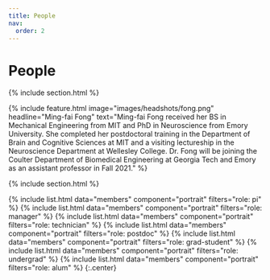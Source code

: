 ```yaml
---
title: People
nav:
  order: 2
---
```


# <i class="fas fa-users"></i>People

{% include section.html %}

{%
  include feature.html
  image="images/headshots/fong.png"
  headline="Ming-fai Fong"
  text="Ming-fai Fong received her BS in Mechanical Engineering from MIT and PhD in Neuroscience from Emory University.  She completed her postdoctoral training in the Department of Brain and Cognitive Sciences at MIT and a visiting lectureship in the Neuroscience Department at Wellesley College.  Dr. Fong will be joining the Coulter Department of Biomedical Engineering at Georgia Tech and Emory as an assistant professor in Fall 2021."
%}

{% include section.html %}

{%
  include list.html
  data="members"
  component="portrait"
  filters="role: pi"
%}
{%
  include list.html
  data="members"
  component="portrait"
  filters="role: manager"
%}
{%
  include list.html
  data="members"
  component="portrait"
  filters="role: technician"
%}
{%
  include list.html
  data="members"
  component="portrait"
  filters="role: postdoc"
%}
{%
  include list.html
  data="members"
  component="portrait"
  filters="role: grad-student"
%}
{%
  include list.html
  data="members"
  component="portrait"
  filters="role: undergrad"
%}
{%
  include list.html
  data="members"
  component="portrait"
  filters="role: alum"
%}
{:.center}
